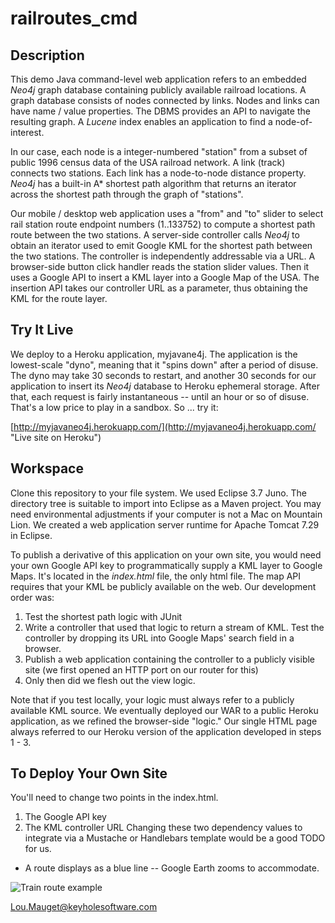 # railroutes_cmd

## Description

This demo Java command-level web application refers to an embedded *Neo4j* graph database containing publicly available railroad
locations. A graph database consists of nodes connected by links. Nodes and links can have name / value properties. The DBMS provides an
API to navigate the resulting graph. A *Lucene* index enables an application to find a node-of-interest.

In our case, each node is a integer-numbered "station" from a subset of public 1996 census data of the USA railroad network. A link
(track) connects two stations. Each link has a node-to-node distance property. *Neo4j* has a built-in A* shortest path algorithm that
returns an iterator across the shortest path through the graph of "stations". 

Our mobile / desktop web application uses a "from" and "to" slider to select rail station route endpoint numbers (1..133752) to compute a
shortest path route between the two stations. A server-side controller calls *Neo4j* to obtain an iterator used to emit Google KML for
the shortest path between the two stations. The controller is independently addressable via a URL. A browser-side button click handler reads the
station slider values. Then it uses a Google API to insert a KML layer into a Google Map of the USA. The insertion API takes our
controller URL as a parameter, thus obtaining the KML for the route layer.

## Try It Live 

We deploy to a Heroku application, myjavane4j. The application is the lowest-scale "dyno", meaning that it "spins down" after a period of
disuse. The dyno may take 30 seconds to restart, and another 30 seconds for our application to insert its *Neo4j* database to Heroku
ephemeral storage. After that, each request is fairly instantaneous -- until an hour or so of disuse. That's a low price to play in a
sandbox. So ... try it:

[http://myjavaneo4j.herokuapp.com/](http://myjavaneo4j.herokuapp.com/ "Live site on Heroku")

## Workspace

Clone this repository to your file system. We used Eclipse 3.7 Juno. The directory tree is suitable to import into Eclipse as a Maven
project. You may need environmental adjustments if your computer is not a Mac on Mountain Lion. We created a web application server
runtime for Apache Tomcat 7.29 in Eclipse. 

To publish a derivative of this application on your own site, you would need your own Google API key to programmatically supply a KML layer to Google Maps. It's located in the *index.html* file, the
only html file. The map API requires that your KML be publicly available on the web. Our development order was:
1. Test the shortest path logic with JUnit
2. Write a controller that used that logic to return a stream of KML. Test the controller by dropping its URL into Google Maps' search field in a browser.
3. Publish a web application containing the controller to a publicly visible site (we first opened an HTTP port on our router for this)
4. Only then did we flesh out the view logic.

Note that if you test locally, your logic must always refer to a publicly available KML source. We eventually deployed our WAR to a public
Heroku application, as we refined the browser-side "logic." Our single HTML page always referred to our Heroku version of the application
developed in steps 1 - 3.

## To Deploy Your Own Site
You'll need to change two points in the index.html. 
1. The Google API key
2. The KML controller URL
Changing these two dependency values to integrate via a Mustache or Handlebars template would be a good TODO for us.

+ A route displays as a blue line -- Google Earth zooms to accommodate.

![Train route example](https://github.com/mauget/railroutes_web2/raw/master/RailRouteWeb.png "Fiqure 1. Google Maps rail route")

[Lou.Mauget@keyholesoftware.com](mailto:Lou.Mauget@keyholesoftware.com)
